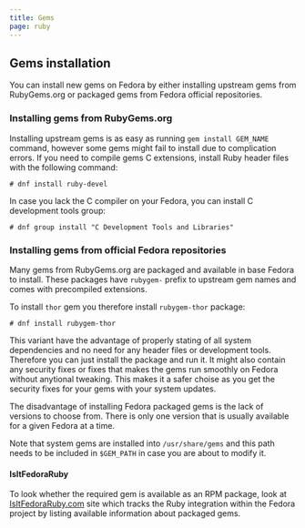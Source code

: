 ```yaml
---
title: Gems
page: ruby
---
```


## Gems installation

You can install new gems on Fedora by either installing upstream gems from RubyGems.org or packaged gems from Fedora official repositories.

### Installing gems from RubyGems.org

Installing upstream gems is as easy as running `gem install GEM_NAME` command, however some gems
might fail to install due to complication errors. If you need to compile gems C extensions, install Ruby header files with the following command:

```
# dnf install ruby-devel
```

In case you lack the C compiler on your Fedora, you can install C development tools group:

```
# dnf group install "C Development Tools and Libraries"
```

### Installing gems from official Fedora repositories

Many gems from RubyGems.org are packaged and available in base Fedora to install. These packages have `rubygem-` prefix to upstream gem names and comes with precompiled extensions.

To install `thor` gem you therefore install `rubygem-thor` package:

```
# dnf install rubygem-thor
```

This variant have the advantage of properly stating of all system dependencies and no need for any header files or development tools. Therefore you can just install the package and run it. It might also contain any security fixes or fixes that makes the gems run smoothly on Fedora without anytional tweaking. This makes it a safer choise as you get the security fixes for your gems with your system updates.

The disadvantage of installing Fedora packaged gems is the lack of versions to choose from. There is only one version that is usually available for a given Fedora at a time.

Note that system gems are installed into `/usr/share/gems` and this path needs to be included in `$GEM_PATH` in case you are about to modify it.

#### IsItFedoraRuby

To look whether the required gem is available as an RPM package, look at
[IsItFedoraRuby.com](http://isitfedoraruby.com/) site which tracks the Ruby
integration within the Fedora project by listing available information about
packaged gems.
